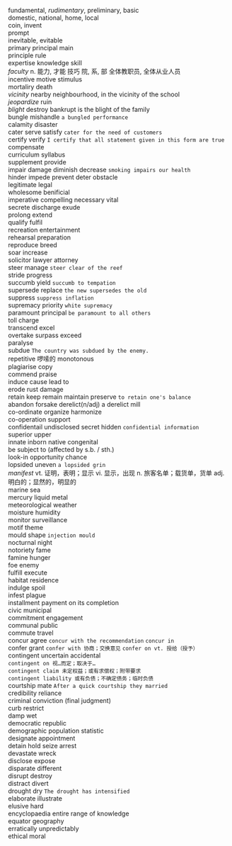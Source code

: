 fundamental, *rudimentary*, preliminary, basic  
domestic, national, home, local  
coin, invent  
prompt   
inevitable, evitable  
primary principal main  
principle rule  
expertise knowledge skill  
*faculty* n. 能力, 才能 技巧 院, 系, 部 全体教职员, 全体从业人员  
incentive motive stimulus  
mortaliry death  
*vicinity* nearby neighbourhood, in the vicinity of the school  
*jeopardize* ruin  
*blight* destroy bankrupt is the blight of the family  
bungle mishandle `a bungled performance`  
calamity disaster  
cater serve satisfy `cater for the need of customers`  
certify verify `I certify that all statement given in this form are true`  
compensate  
curriculum syllabus  
supplement provide  
impair damage diminish decrease `smoking impairs our health`  
hinder impede prevent deter obstacle  
legitimate legal  
wholesome benificial  
imperative compelling necessary vital  
secrete discharge exude  
prolong extend  
qualify fulfil  
recreation entertainment  
rehearsal preparation  
reproduce breed  
soar increase  
solicitor lawyer attorney  
steer manage `steer clear of the reef`  
stride progress  
succumb yield `succumb to tempation`  
supersede replace `the new supersedes the old`  
suppress `suppress inflation`  
supremacy priority `white supremacy`  
paramount principal `be paramount to all others`  
toll charge  
transcend excel  
overtake surpass exceed  
paralyse  
subdue `The country was subdued by the enemy.`  
repetitive 啰嗦的 monotonous  
plagiarise copy  
commend praise  
induce cause lead to  
erode rust damage  
retain keep remain maintain preserve `to retain one's balance`  
abandon forsake derelict(n/adj) a derelict mill  
co-ordinate organize harmonize  
co-operation support   
confidentail undisclosed secret hidden `confidential information`  
superior upper  
innate inborn native congenital  
be subject to (affected by s.b. / sth.)  
look-in opportunity chance  
lopsided uneven `a lopsided grin`  
*manifest*  vt. 证明，表明；显示 vi. 显示，出现 n. 旅客名单；载货单，货单 adj. 明白的；显然的，明显的  
marine sea  
mercury liquid metal  
meteorological weather  
moisture humidity  
monitor surveillance  
motif theme  
mould shape `injection mould`   
nocturnal night  
notoriety fame  
famine hunger  
foe enemy  
fulfill execute  
habitat residence  
indulge spoil  
infest plague  
installment payment on its completion  
civic municipal  
commitment engagement  
communal public  
commute travel  
concur agree `concur with the recommendation` `concur in`  
confer grant `confer with 协商；交换意见` `confer on vt. 授给（授予）`  
contingent uncertain accidental  
`contingent on 视…而定；取决于…`  
`contingent claim 未定权益；或有求偿权；附带要求`  
`contingent liability 或有负债；不确定债务；临时负债`  
courtship mate `After a quick courtship they married`  
credibility reliance  
criminal conviction (final judgment)  
curb restrict  
damp wet  
democratic republic  
demographic population statistic  
designate appointment  
detain hold seize arrest  
devastate wreck  
disclose expose  
disparate different  
disrupt destroy  
distract divert  
drought dry `The drought has intensified`  
elaborate illustrate  
elusive hard  
encyclopaedia entire range of knowledge  
equator geography  
erratically unpredictably  
ethical moral  
